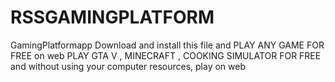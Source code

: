 # RSSGAMINGPLATFORM
GamingPlatformapp
Download and install this file and PLAY ANY GAME FOR FREE on web 
PLAY GTA V , MINECRAFT , COOKING SIMULATOR FOR FREE and without using your computer resources, play on web
